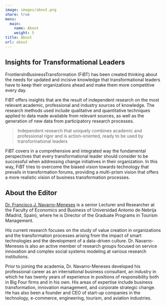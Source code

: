 ```yaml
---
image: images/about.png
share: true
menu:
  main:
    name: About
    weight: 5
title: About
url: about
---
```


## Insights for Transformational Leaders
FrontiersInBusinessTransformation (FiBT) has been created thinking about the needs for updated and incisive knowledge that transformational leaders have to keep their organizations ahead and make them more competitive every day.

FiBT offers insights that are the result of independent research on the most relevant academic, professional and industry sources of knowledge. The research methods used include qualitative and quantitative techniques applied to data made available from relevant sources, as well as the generation of new data from participatory research processes.

> Independent research that uniquely combines academic and professional rigor and is action-oriented, ready to be used by transformational leaders

FiBT covers in a comprehensive and integrated way the fundamental perspectives that every transformational leader should consider to be successful when addressing change initiatives in their organization. In this way, FiBT tries to overcome the biased vision towards technology that prevails in transformation forums, providing a multi-prism vision that offers a more realistic vision of business transformation processes.

## About the Editor

[Dr. Francisco J. Navarro-Meneses](https://www.linkedin.com/in/navarrofj/) is a senior Lecturer and Researcher at the Faculty of Economics and Business of Universidad Antonio de Nebrija (Madrid, Spain), where he is Director of the Graduate Programs in Tourism Management.

His current research focuses on the study of value creation in organizations and the transformation processes arising from the impact of smart technologies and the development of a data-driven culture. Dr. Navarro-Meneses is also an active member of research groups focused on service innovation and complex social systems modeling at various research institutions. 

Prior to joining the academia, Dr. Navarro-Meneses developed his professional career as an international business consultant, an industry in which he has twenty years of experience in positions of responsibility both in Big Four firms and in his own. His areas of expertise include business transformation, innovation management, and corporate strategic change. He has also been a founder and CEO of start-up companies in the technology, e-commerce, engineering, tourism, and aviation industries.
